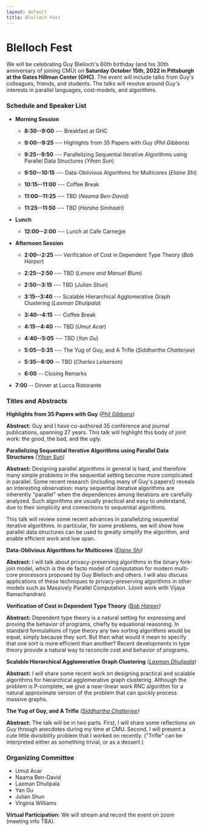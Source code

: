 ```yaml
---
layout: default
title: Blelloch Fest
---
```


# Blelloch Fest

We will be celebrating Guy Blelloch's 60th birthday (and his 30th
anniversary of joining CMU) on <b>Saturday October 15th, 2022 in
Pittsburgh at the Gates Hillman Center (GHC)</b>. The event will
include talks from Guy's colleagues, friends, and students. The talks
will revolve around Guy's interests in parallel languages,
cost-models, and algorithms.

### Schedule and Speaker List

* <b>Morning Session</b>
  * <b>8:30--9:00</b> --- Breakfast at GHC

  * <b>9:00--9:25</b> --- Highlights from 35 Papers with Guy (*Phil Gibbons*)
  * <b>9:25--9:50</b> --- Parallelizing Sequential Iterative Algorithms using Parallel Data Structures (*Yihan Sun*)
  * <b>9:50--10:15</b> --- Data-Oblivious Algorithms for Multicores (*Elaine Shi*)

  * <b>10:15--11:00</b> --- Coffee Break

  * <b>11:00--11:25</b> ---  TBD (*Naama Ben-David*)
  * <b>11:25--11:50</b> ---  TBD (*Harsha Simhadri*)

* <b>Lunch</b>
  * <b>12:00--2:00</b> --- Lunch at Cafe Carnegie

* <b>Afternoon Session</b>
  * <b>2:00--2:25</b> --- Verification of Cost in Dependent Type Theory (*Bob Harper*)
  * <b>2:25--2:50</b> --- TBD (*Lenore and Manuel Blum*)
  * <b>2:50--3:15</b> --- TBD (*Julian Shun*)
  * <b>3:15--3:40</b> --- Scalable Hierarchical Agglomerative Graph Clustering (*Laxman Dhulipala*)

  * <b>3:40--4:15</b> --- Coffee Break

  * <b>4:15--4:40</b> --- TBD (*Umut Acar*)
  * <b>4:40--5:05</b> --- TBD (*Yan Gu*)
  * <b>5:05--5:35</b> --- The Yug of Guy, and A Trifle (*Siddhartha Chatterjee*)
  * <b>5:35--6:00</b> -- TBD (*Charles Leiserson*)
  * <b>6:00</b> -- Closing Remarks

* <b>7:00</b> -- Dinner at Lucca Ristorante

### Titles and Abstracts


<b>Highlights from 35 Papers with Guy</b> <em>([Phil Gibbons][phil])</em>

<b> Abstract:</b>
Guy and I have co-authored 35 conference and journal publications, spanning 27 years. This talk will highlight this body of joint work: the good, the bad, and the ugly.


<b>Parallelizing Sequential Iterative Algorithms using Parallel Data Structures</b> <em>([Yihan Sun][yihans])</em>

<b> Abstract:</b>
Designing parallel algorithms in general is hard, and therefore many simple problems in the sequential setting become more complicated in parallel.
Some recent research (including many of Guy's papers!) reveals an interesting observation: many sequential iterative algorithms are inherently "parallel" when the dependences among iterations are carefully analyzed. Such algorithms are usually practical and easy to understand, due to their simplicity and connections to sequential algorithms.

This talk will review some recent advances in parallelizing sequential iterative algorithms. In particular, for some problems, we will show how parallel data structures can be used to greatly simplify the algorithm, and enable efficient work and low span.



<b>Data-Oblivious Algorithms for Multicores</b> <em>([Elaine Shi][elaine])</em>

<b> Abstract:</b>
I will talk about privacy-preserving algorithms in the binary fork-join model, which is the de facto model of computation for modern multi-core processors proposed by Guy Blelloch and others. I will also discuss applications of these techniques to privacy-preserving algorithms in other models such as Massively Parallel Computation. (Joint work with Vijaya Ramachandran)


<b>Verification of Cost in Dependent Type Theory</b> <em>([Bob Harper][bob])</em>

<b> Abstract:</b>
Dependent type theory is a natural setting for expressing and proving the behavior of programs, chiefly by equational reasoning.  In standard formulations of type theory any two sorting algorithms would be equal, simply because they sort.  But then what would it mean to specify that one sort is more efficient than another?  Recent developments in type theory provide a natural way to reconcile cost and behavior of programs.


<b>Scalable Hierarchical Agglomerative Graph Clustering</b> <em>([Laxman Dhulipala][laxman])</em>

<b> Abstract:</b>
I will share some recent work on designing practical and scalable algorithms for hierarchical agglomerative graph clustering. Although the problem is P-complete, we give a near-linear work RNC algorithm for a natural approximate version of the problem that can quickly process massive graphs.


<b>The Yug of Guy, and A Trifle</b> <em>([Siddhartha Chatterjee][sid])</em>

<b> Abstract:</b>
The talk will be in two parts. First, I will share some reflections on Guy through anecdotes during my time at CMU. Second, I will present a cute little divisibility problem that I worked on recently. ("Trifle" can be interpreted either as something trivial, or as a dessert.)




### Organizing Committee
* Umut Acar
* Naama Ben-David
* Laxman Dhulipala
* Yan Gu
* Julian Shun
* Virginia Williams

<b>Virtual Participation:</b> We will stream and record the event on zoom (meeting info TBA).



[acmharass]: https://www.acm.org/special-interest-groups/volunteer-resources/officers-manual/policy-against-discrimination-and-harassment
[spaa]: https://spaa.acm.org/
[laxman]: https://ldhulipala.github.io/
[yan]: https://www.cs.ucr.edu/~ygu/
[yihans]: https://www.cs.ucr.edu/~yihans/
[phil]: http://www.cs.cmu.edu/~gibbons/
[elaine]: http://elaineshi.com/
[bob]: http://www.cs.cmu.edu/~rwh/
[sid]:https://www.cs.utexas.edu/people/faculty-researchers/siddhartha-chatterjee
[kuba]: https://research.google/people/105517/
[lars]: https://scholar.google.de/citations?user=G5XO7J4AAAAJ&hl=en
[brian]: https://brianwheatman.com/
[julian]: https://people.csail.mit.edu/jshun/
[zoomlink]: https://docs.google.com/document/d/1om-PvjaC49-zOxKRjcUxOGXcDayXjpq6VtrXr8CEoEg
[form]: https://forms.gle/myvcibc9Bs7wrJPd7

